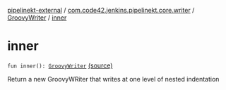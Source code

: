 [pipelinekt-external](../../index.md) / [com.code42.jenkins.pipelinekt.core.writer](../index.md) / [GroovyWriter](index.md) / [inner](./inner.md)

# inner

`fun inner(): `[`GroovyWriter`](index.md) [(source)](https://github.com/code42/pipelinekt/tree/master/core/src/main/kotlin/com/code42/jenkins/pipelinekt/core/writer/GroovyWriter.kt#L102)

Return a new GroovyWRiter that writes at one level of nested indentation

